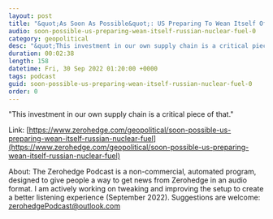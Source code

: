 ```yaml
---
layout: post
title: "&quot;As Soon As Possible&quot;: US Preparing To Wean Itself Off Russian Nuclear Fuel"
audio: soon-possible-us-preparing-wean-itself-russian-nuclear-fuel-0
category: geopolitical
desc: "&quot;This investment in our own supply chain is a critical piece of that.&quot; "
duration: 00:02:38
length: 158
datetime: Fri, 30 Sep 2022 01:20:00 +0000
tags: podcast
guid: soon-possible-us-preparing-wean-itself-russian-nuclear-fuel-0
order: 0
---
```

&quot;This investment in our own supply chain is a critical piece of that.&quot; 

Link: [https://www.zerohedge.com/geopolitical/soon-possible-us-preparing-wean-itself-russian-nuclear-fuel](https://www.zerohedge.com/geopolitical/soon-possible-us-preparing-wean-itself-russian-nuclear-fuel)

About: The Zerohedge Podcast is a non-commercial, automated program, designed to give people a way to get news from Zerohedge in an audio format.  I am actively working on tweaking and improving the setup to create a better listening experience (September 2022).  Suggestions are welcome: [zerohedgePodcast@outlook.com](mailto:zerohedgePodcast@outlook.com)